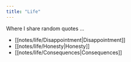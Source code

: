 ```yaml
---
title: "Life"
---
```

Where I share random quotes ...  
- [[notes/life/Disappointment|Disappointment]]
- [[notes/life/Honesty|Honesty]]
- [[notes/life/Consequences|Consequences]]
